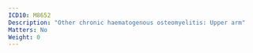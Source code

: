 ```yaml
---
ICD10: M8652
Description: "Other chronic haematogenous osteomyelitis: Upper arm"
Matters: No
Weight: 0
---
```


